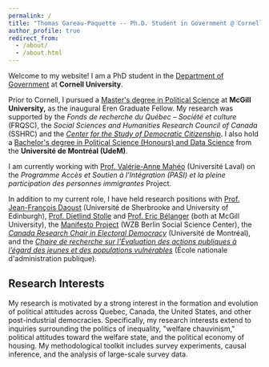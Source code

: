 ```yaml
---
permalink: /
title: "Thomas Gareau-Paquette -- Ph.D. Student in Government @ Cornell"
author_profile: true
redirect_from: 
  - /about/
  - /about.html
---
```


Welcome to my website! I am a PhD student in the [Department of Government](https://government.cornell.edu/) at **Cornell University**.

Prior to Cornell, I pursued a [Master's degree in Political Science](https://www.mcgill.ca/politicalscience/grad/admissions/ma) at **McGill University,** as the inaugural Eren Graduate Fellow. My research was supported by the *Fonds de recherche du Québec – Société et culture* (FRQSC), the *Social Sciences and Humanities Research Council of Canada* (SSHRC) and the *[Center for the Study of Democratic Citizenship](https://csdc-cecd.ca/alumni/)*. I also hold a [Bachelor's degree in Political Science (Honours) and Data Science](https://pol.umontreal.ca/programmes-cours/premier-cycle/baccalaureat-science-politique/) from the **Université de Montréal (UdeM)**.

I am currently working with [Prof. Valérie-Anne Mahéo](https://www.fss.ulaval.ca/notre-faculte/repertoire-du-personnel/valerie-anne-maheo) (Université Laval) on the  *Programme Accès et Soutien à l’Intégration (PASI) et la pleine participation des personnes immigrantes* Project. 

In addition to my current role, I have held research positions with [Prof. Jean-François Daoust](https://www.usherbrooke.ca/politique-appliquee/ecole/personnel/personnel-enseignant/jean-francois-daoust) (Université de Sherbrooke and University of Edinburgh), [Prof. Dietlind Stolle](https://www.mcgill.ca/politicalscience/dietlind-stolle) and [Prof. Eric Bélanger](https://www.mcgill.ca/politicalscience/eric-belanger) (both at McGill University), the [Manifesto Project](https://manifesto-project.wzb.eu/) (WZB Berlin Social Science Center), the *[Canada Research Chair in Electoral Democracy](https://www.chairedemocratie.com/)* (Université de Montréal), and the *[Chaire de recherche sur l’Évaluation des actions publiques à l’égard des jeunes et des populations vulnérables](http://crevaj.ca/)* (École nationale d'administration publique).


## Research Interests

My research is motivated by a strong interest in the formation and evolution of political attitudes across Quebec, Canada, the United States, and other post-industrial democracies. Specifically, my research interests extend to inquiries surrounding the politics of inequality, "welfare chauvinism," political attitudes toward the welfare state, and the political economy of housing. My methodological toolkit includes survey experiments, causal inference, and the analysis of large-scale survey data.

